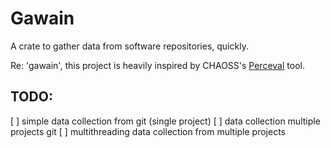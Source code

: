 # Gawain 
A crate to gather data from software repositories, quickly.

Re: 'gawain', this project is heavily inspired by CHAOSS's [Perceval](https://github.com/chaoss/grimoirelab-perceval) tool. 

## TODO:
 [ ] simple data collection from git (single project)
 [ ] data collection multiple projects git
 [ ] multithreading data collection from multiple projects 